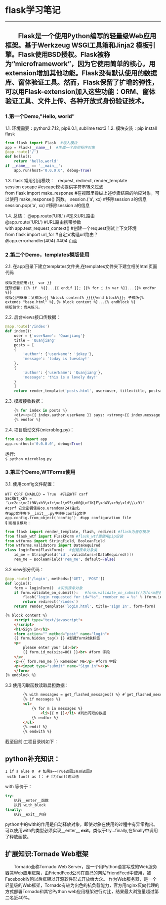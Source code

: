 # flask学习笔记
---------------
## &emsp;&emsp;Flask是一个使用Python编写的轻量级Web应用框架。基于Werkzeug WSGI工具箱和Jinja2 模板引擎。Flask使用BSD授权。Flask被称为“microframework”，因为它使用简单的核心，用extension增加其他功能。Flask没有默认使用的数据库、窗体验证工具。然而，Flask保留了扩增的弹性，可以用Flask-extension加入这些功能：ORM、窗体验证工具、文件上传、各种开放式身份验证技术。
### 1.第一个Demo,"Hello, world"
1.1. 环境需要：python2.7.12, pip9.0.1, sublime text3 
1.2. 模块安装：pip install flask 
```python
from flask import Flask  #导入模块  
app = Flask(__name__)  #生成一个应用程序对象  
@app.route('/')  
def hello():  
	return 'hello,world'  
if __name__ == '__main__':  
	app.run(host='0.0.0.0', debug=True)
```

1.3. flask 常用引用模块：  
 request, redirect, render_template  
 session escape  #escape模块提供字符串转义过滤  
 from flask import make_response #在视图里操纵上述步骤结果的响应对象，可以使用 make_response() 函数。 
 session.('a', xx)  #移除session a的信息  
 session.pop('a', xx)  #移除session a的信息  

1.4. 总结：
 @app.route('URL') #定义URL路由  
 @app.route('URL<args>') #URL路由携带参数  
 with app.test_request_context() #创建一个request测试上下文环境  
 from flask import url_for #自定义构造url路由？  
 @app.errorhandler(404) #404 页面  

### 2.第二个Demo，templates模版使用  
2.1. 在app目录下建立templates文件夹,在templates文件夹下建立相关html页面代码   
```
模版变量使用:{{  var }}  
逻辑嵌套：{{% if  %}}...{{ endif }}; {{% for i in var %}}...{{% endfor %}}  
模版公用继承：父模版:{{ %block content% }}{{%end block%}}; 子模版{% extends "base.html" %},{% block content %}...{% endblock %}  
模版包含：尚未练习。 
```
2.2. 后台views接口传数据：    
```Python
@app.route('/index')
def index():
    user = {'userName': 'Quanjiang'}
    title = 'Quanjiang'
    posts = [
    {
        'author': {'userName': 'jokey'},
        'message': 'today is tuesday!'
    },
    {
        'author': {'userName': 'Quanjiang'},
        'message': 'this is a lovely day!'
    }
    ]
    return render_template('posts.html', user=user, title=title, posts=posts)  #返回模版时传参
```
2.3. 模版接收数据：
```Python
    {% for index in posts %}
    <div><p>{{ index.author.userName }} says: <strong>{{ index.message }}</strong></p></div> #模版接收并解析数据
    {% endfor %}
```
2.4. 项目启动文件(microblog.py)：
```python
from app import app
app.run(host='0.0.0.0', debug=True)
```
运行:  
`` $ python microblog.py ``
### 3.第三个Demo,WTForms使用
3.1. 使用config文件配置：
```
WTF_CSRF_ENABLED = True  #开启WTF csrf
SECRET_KEY = '\xc2es\xc2(9N\xb3\xfc\xe1\x95\x00@\xf1K[F\xd43\xc9y\x1d\\\x91'   #csrf 安全密钥使用os.urandom(24)生成。
在app文件夹下__init__.py中使用config文件
app.config.from_object('config')  #app configuration file
引用相关模块：
```
```python
from flask import render_template, flash, redirect #flash为善存模块
from flask_wtf import FlaskForm #flask_wtf需使用pip安装
from wtforms import StringField, BooleanField
from wtforms.validators import DataRequired
class loginForm(FlaskForm):  #创建表单对象类
	id_me = StringField('id', validators=[DataRequired()])  
	rem_me = BooleanField('rem_me', default=False)
```
3.2 view部分代码：
```python
@app.route('/login', methods=['GET', 'POST'])
def login():
	form = loginForm()  #实例表单对象
	if form.validate_on_submit():   #form.validate_on_submit()为form是否提交验证
		flash('login requested for id="%s", rmember_me = %s' % (form.id_me.data, str(form.rem_me.data))) #使用flash接收消息
		return redirect('/index')
	return render_template('login.html', title='sign In', form=form)
```
```html
{% block content %}
	<script type="text/javascript">
	</script>
	<h1>Sign in</h1>
	<form action="" method="post" name="login">
	{{ form.hidden_tag() }} #影藏form对象标签
	<p>
		please enter your id:<br>
		{{ form.id_me(size=80) }}<br> #form 字段
	</p>
	<p>{{ form.rem_me }} Remember Me</p> #form 字段
	<p><input type="submit" name="Sign in"></p>
	</form>
{% endblock %}
```
3.3 使用闪取函数读取扁担数据：
```html
    	{% with messages = get_flashed_messages() %} #`get_flashed_messages()`获取表单提交后的flash闪存数据，据说获取完成后数据将不再存在。
    	{% if messages %}
    	<ul>
    		{% for m in messages %}
    			<li>{{ m }}</li> #列出闪取的数据
    		{% endfor %}
    	</ul>
    	{% endif %}
    	{% endwith %}
```
截至目前:工程目录树如下：


## python补充知识：  
`` 1 if a else 0  # 如果a==True返回1否则返回0 ``  
`` with fun() as f： # f为fun()返回值``

with 等价于：
```python
try:
    执行__enter__函数
    执行 with_block
finally:
    执行__exit__内容
```
python中的with的作用是自动释放对象，即使对象在使用的过程中有异常抛出。可以使用with的类型必须实现__enter__ __exit__。类似于try...finally,在finally中调用了释放函数。

## 扩展知识:Tornade Web框架
&emsp;&emsp;Tornado全称Tornado Web Server，是一个用Python语言写成的Web服务器兼Web应用框架，由FriendFeed公司在自己的网站FriendFeed中使用，被Facebook收购以后框架以开源软件形式开放给大众。
作为Web服务器，是一个轻量级的Web框架，Tornado有较为出色的抗负载能力，官方用nginx反向代理的方式部署Tornado和其它Python web应用框架进行对比，结果最大浏览量超过第二名近40%。
